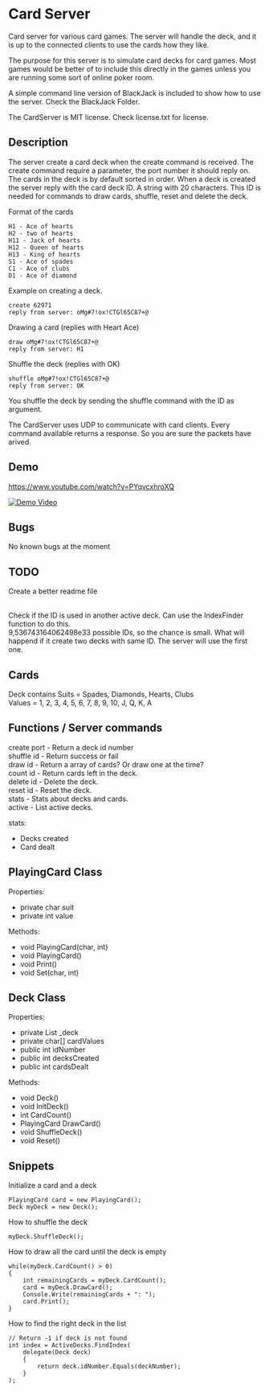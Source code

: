 # Card Server 

Card server for various card games. The server will handle the deck, and it is up to the connected clients to use the cards how they like.<br>

The purpose for this server is to simulate card decks for card games. Most games would be better of to include this directly in the games unless you are running some sort of online poker room.<br>

A simple command line version of BlackJack is included to show how to use the server. Check the BlackJack Folder.<br>

The CardServer is MIT license. Check license.txt for license.

## Description

The server create a card deck when the create command is received. The create command require a parameter, the port number it should reply on. The cards in the deck is by default sorted in order. When a deck is created the server reply with the card deck ID. A string with 20 characters. This ID is needed for commands to draw cards, shuffle, reset and delete the deck.<br>

Format of the cards
```
H1 - Ace of hearts
H2 - two of hearts
H11 - Jack of hearts
H12 - Queen of hearts
H13 - King of hearts
S1 - Ace of spades
C1 - Ace of clubs
D1 - Ace of diamond
```

Example on creating a deck.
```
create 62971
reply from server: oMg#7!ox!CTGl65C87+@
```

Drawing a card (replies with Heart Ace)
```
draw oMg#7!ox!CTGl65C87+@
reply from server: H1
```

Shuffle the deck (replies with OK)
```
shuffle oMg#7!ox!CTGl65C87+@
reply from server: OK
```

You shuffle the deck by sending the shuffle command with the ID as argument.

The CardServer uses UDP to communicate with card clients. Every command available returns a response. So you are sure the packets have arived.<br>

## Demo

https://www.youtube.com/watch?v=PYqvcxhroXQ

[![Demo Video](https://img.youtube.com/vi/PYqvcxhroXQ/0.jpg)](https://www.youtube.com/watch?v=PYqvcxhroXQ)

## Bugs

No known bugs at the moment

## TODO

Create a better readme file<br><br>

Check if the ID is used in another active deck. Can use the IndexFinder function to do this.<br>
9,536743164062498e33 possible IDs, so the chance is small. What will happend if it create two decks with same ID. The server will use the first one.<br>

## Cards 

Deck contains
Suits = Spades, Diamonds, Hearts, Clubs<br>
Values = 1, 2, 3, 4, 5, 6, 7, 8, 9, 10, J, Q, K, A

## Functions / Server commands

create port - Return a deck id number<br>
shuffle id - Return success or fail<br>
draw id - Return a array of cards? Or draw one at the time?<br>
count id - Return cards left in the deck.<br>
delete id - Delete the deck.<br>
reset id - Reset the deck.<br>
stats - Stats about decks and cards.<br>
active - List active decks.<br>

stats:
 - Decks created
 - Card dealt

## PlayingCard Class

Properties:<br>
 - private char suit
 - private int value

Methods:<br>
 - void PlayingCard(char, int)
 - void PlayingCard()
 - void Print()
 - void Set(char, int)

## Deck Class

Properties:<br>
 - private List<PlayingCard> _deck
 - private char[] cardValues
 - public int idNumber
 - public int decksCreated
 - public int cardsDealt

Methods:<br>
 - void Deck()
 - void InitDeck()
 - int CardCount()
 - PlayingCard DrawCard()
 - void ShuffleDeck()
 - void Reset()

## Snippets

Initialize a card and a deck
```
PlayingCard card = new PlayingCard();
Deck myDeck = new Deck();
```

How to shuffle the deck
```
myDeck.ShuffleDeck();
```

How to draw all the card until the deck is empty
```
while(myDeck.CardCount() > 0)
{
    int remainingCards = myDeck.CardCount();
    card = myDeck.DrawCard();
    Console.Write(remainingCards + ": ");
    card.Print();
}
```

How to find the right deck in the list
```
// Return -1 if deck is not found
int index = ActiveDecks.FindIndex(
    delegate(Deck deck)
    {
        return deck.idNumber.Equals(deckNumber);
    }
);
```
